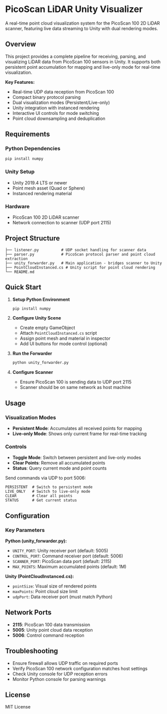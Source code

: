 # PicoScan LiDAR Unity Visualizer

A real-time point cloud visualization system for the PicoScan 100 2D LiDAR scanner, featuring live data streaming to Unity with dual rendering modes.

## Overview

This project provides a complete pipeline for receiving, parsing, and visualizing LiDAR data from PicoScan 100 sensors in Unity. It supports both persistent point accumulation for mapping and live-only mode for real-time visualization.

**Key Features:**
- Real-time UDP data reception from PicoScan 100
- Compact binary protocol parsing
- Dual visualization modes (Persistent/Live-only)
- Unity integration with instanced rendering
- Interactive UI controls for mode switching
- Point cloud downsampling and deduplication

## Requirements

### Python Dependencies
```bash
pip install numpy
```

### Unity Setup
- Unity 2019.4 LTS or newer
- Point mesh asset (Quad or Sphere)
- Instanced rendering material

### Hardware
- PicoScan 100 2D LiDAR scanner
- Network connection to scanner (UDP port 2115)

## Project Structure

```
├── listener.py          # UDP socket handling for scanner data
├── parser.py            # PicoScan protocol parser and point cloud extraction
├── unity_forwarder.py   # Main application - bridges scanner to Unity
├── PointCloudInstanced.cs # Unity script for point cloud rendering
└── README.md
```

## Quick Start

1. **Setup Python Environment**
   ```bash
   pip install numpy
   ```

2. **Configure Unity Scene**
   - Create empty GameObject
   - Attach `PointCloudInstanced.cs` script
   - Assign point mesh and material in inspector
   - Add UI buttons for mode control (optional)

3. **Run the Forwarder**
   ```bash
   python unity_forwarder.py
   ```

4. **Configure Scanner**
   - Ensure PicoScan 100 is sending data to UDP port 2115
   - Scanner should be on same network as host machine

## Usage

### Visualization Modes

- **Persistent Mode**: Accumulates all received points for mapping
- **Live-only Mode**: Shows only current frame for real-time tracking

### Controls

- **Toggle Mode**: Switch between persistent and live-only modes
- **Clear Points**: Remove all accumulated points
- **Status**: Query current mode and point counts

Send commands via UDP to port 5006:
```
PERSISTENT  # Switch to persistent mode
LIVE_ONLY   # Switch to live-only mode  
CLEAR       # Clear all points
STATUS      # Get current status
```

## Configuration

### Key Parameters

**Python (unity_forwarder.py):**
- `UNITY_PORT`: Unity receiver port (default: 5005)
- `CONTROL_PORT`: Command receiver port (default: 5006) 
- `SCANNER_PORT`: PicoScan data port (default: 2115)
- `MAX_POINTS`: Maximum accumulated points (default: 1M)

**Unity (PointCloudInstanced.cs):**
- `pointSize`: Visual size of rendered points
- `maxPoints`: Point cloud size limit
- `udpPort`: Data receiver port (must match Python)

## Network Ports

- **2115**: PicoScan 100 data transmission
- **5005**: Unity point cloud data reception  
- **5006**: Control command reception

## Troubleshooting

- Ensure firewall allows UDP traffic on required ports
- Verify PicoScan 100 network configuration matches host settings
- Check Unity console for UDP reception errors
- Monitor Python console for parsing warnings

## License

MIT License
